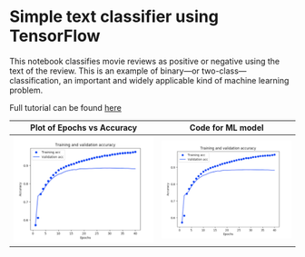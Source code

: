 # Simple text classifier using TensorFlow

This notebook classifies movie reviews as positive or negative using the text of the review. This is an example of binary—or two-class—classification, an important and widely applicable kind of machine learning problem.

Full tutorial can be found [here](https://www.tensorflow.org/tutorials/keras/basic_text_classification)

Plot of Epochs vs Accuracy |  Code for ML model
:-------------------------:|:-------------------------:
![](assets/epochs.png)  |  ![](assets/epochs.png)

